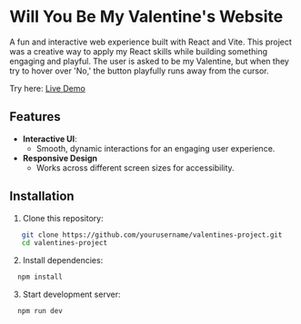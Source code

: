 # Will You Be My Valentine's Website

A fun and interactive web experience built with React and Vite. This project was a creative way to apply my React skills while building something engaging and playful. The user is asked to be my Valentine, but when they try to hover over 'No,' the button playfully runs away from the cursor.

Try here:
[Live Demo](https://caydeny.github.io/react-vite/)

## Features

- **Interactive UI**:
  - Smooth, dynamic interactions for an engaging user experience.
- **Responsive Design**
  - Works across different screen sizes for accessibility.

## Installation

1. Clone this repository:
   
```bash
   git clone https://github.com/yourusername/valentines-project.git
   cd valentines-project
```
2. Install dependencies:
   
```bash
  npm install
```
3. Start development server:
```bash
  npm run dev
```
    

